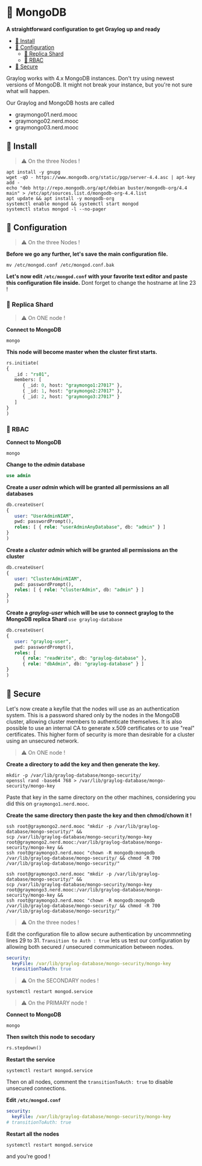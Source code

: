 # 🦍 MongoDB

**A straightforward configuration to get Graylog up and ready**

  * [🍍 Install](#---install)
  * [🥨 Configuration](#---configuration)
    + [🌻 Replica Shard](#---replica-shard)
    + [🌼 RBAC](#---rbac)
  * [🌰 Secure](#---secure)

Graylog works with 4.x MongoDB instances. Don't try using newest versions of MongoDB. It might not break your instance, but you're not sure what will happen.

Our Graylog and MongoDB hosts are called

- graymongo01.nerd.mooc
- graymongo02.nerd.mooc
- graymongo03.nerd.mooc

## 🍍 Install

> ⚠️ On the three Nodes !

```shell
apt install -y gnupg
wget -qO - https://www.mongodb.org/static/pgp/server-4.4.asc | apt-key add -
echo "deb http://repo.mongodb.org/apt/debian buster/mongodb-org/4.4 main" > /etc/apt/sources.list.d/mongodb-org-4.4.list
apt update && apt install -y mongodb-org
systemctl enable mongod && systemctl start mongod
systemctl status mongod -l --no-pager
```
## 🥨 Configuration
> ⚠️ On the three Nodes !

**Before we go any further, let's save the main configuration file.**
```shell
mv /etc/mongod.conf /etc/mongod.conf.bak
```

**Let's now edit `/etc/mongod.conf` with your favorite text editor and paste this configuration file inside.**
Dont forget to change the hostname at line 23 !

### 🌻 Replica Shard
> ⚠️ On ONE node !

**Connect to MongoDB**

```shell
mongo
```

**This node will become master when the cluster first starts.**
```sql
rs.initiate(
{
   _id : "rs01",
   members: [
      { _id: 0, host: "graymongo1:27017" },
      { _id: 1, host: "graymongo2:27017" },
      { _id: 2, host: "graymongo3:27017" }
   ]
}
)
```

### 🌼 RBAC

**Connect to MongoDB**
```shell
mongo
```

**Change to the *admin* database**
```sql
use admin
```

**Create a *user admin* which will be granted all permissions an all databases**

```sql
db.createUser(
{
   user: "UserAdminNIAM",
   pwd: passwordPrompt(),
   roles: [ { role: "userAdminAnyDatabase", db: "admin" } ]
}
)
```

**Create a *cluster admin* which will be granted all permissions an the cluster**

```sql
db.createUser(
{
   user: "ClusterAdminNIAM",
   pwd: passwordPrompt(),
   roles: [ { role: "clusterAdmin", db: "admin" } ]
}
)
```

**Create a *graylog-user* which will be use to connect graylog to the MongoDB replica Shard**
`use graylog-database`

```sql
db.createUser(
{
   user: "graylog-user",
   pwd: passwordPrompt(),
   roles: [
      { role: "readWrite", db: "graylog-database" },
      { role: "dbAdmin", db: "graylog-database" } ]
}
)
```

## 🌰 Secure

Let's now create a keyfile that the nodes will use as an authentication system. This is a password shared only by the nodes in the MongoDB cluster, allowing cluster members to authenticate themselves. It is also possible to use an internal CA to generate x.509 certificates or to use "real" certificates. This higher form of security is more than desirable for a cluster using an unsecured network. 

> ⚠️ On ONE node !

**Create a directory to add the key and then generate the key.**

```shell
mkdir -p /var/lib/graylog-database/mongo-security/
openssl rand -base64 768 > /var/lib/graylog-database/mongo-security/mongo-key
```

Paste that key in the same directory on the other machines, considering you did this on `graymongo1.nerd.mooc`.

**Create the same directory then paste the key and then chmod/chown it !**
```shell
ssh root@graymongo2.nerd.mooc "mkdir -p /var/lib/graylog-database/mongo-security/" &&
scp /var/lib/graylog-database/mongo-security/mongo-key root@graymongo2.nerd.mooc:/var/lib/graylog-database/mongo-security/mongo-key &&
ssh root@graymongo3.nerd.mooc "chown -R mongodb:mongodb /var/lib/graylog-database/mongo-security/ && chmod -R 700 /var/lib/graylog-database/mongo-security/"
```
```shell
ssh root@graymongo3.nerd.mooc "mkdir -p /var/lib/graylog-database/mongo-security/" &&
scp /var/lib/graylog-database/mongo-security/mongo-key root@graymongo3.nerd.mooc:/var/lib/graylog-database/mongo-security/mongo-key &&
ssh root@graymongo3.nerd.mooc "chown -R mongodb:mongodb /var/lib/graylog-database/mongo-security/ && chmod -R 700 /var/lib/graylog-database/mongo-security/"
```

> ⚠️ On the three nodes !

Edit the configuration file to allow secure authentication by uncommneting lines 29 to 31. `Transition to Auth : true` lets us test our configuration by allowing both secured / unsecured communication between nodes.

```yml
security:
  keyFile: /var/lib/graylog-database/mongo-security/mongo-key
  transitionToAuth: true
```

> ⚠️ On the SECONDARY nodes !

```shell
systemctl restart mongod.service
```

> ⚠️ On the PRIMARY node !

**Connect to MongoDB**
```shell
mongo
```

**Then switch this node to secodary**
```sql
rs.stepdown()
```

**Restart the service**
```shell
systemctl restart mongod.service
```

Then on all nodes, comment the `transitionToAuth: true` to disable unsecured connections.

**Edit `/etc/mongod.conf`**
```yml
security:
  keyFile: /var/lib/graylog-database/mongo-security/mongo-key
# transitionToAuth: true
```

**Restart all the nodes**
```shell
systemctl restart mongod.service
```
and you're good !
